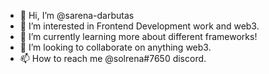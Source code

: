 - 👋 Hi, I’m @sarena-darbutas
- 👀 I’m interested in Frontend Development work and web3.
- 🌱 I’m currently learning more about different frameworks!
- 💞️ I’m looking to collaborate on anything web3. 
- 📫 How to reach me @solrena#7650 discord.

<!---
sarena-darbutas/sarena-darbutas is a ✨ special ✨ repository because its `README.md` (this file) appears on your GitHub profile.
You can click the Preview link to take a look at your changes.
--->
